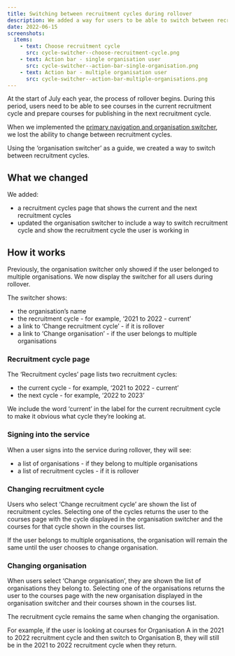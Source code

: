 ```yaml
---
title: Switching between recruitment cycles during rollover
description: We added a way for users to be able to switch between recruitment cycles during rollover
date: 2022-06-15
screenshots:
  items:
    - text: Choose recruitment cycle
      src: cycle-switcher--choose-recruitment-cycle.png
    - text: Action bar - single organisation user
      src: cycle-switcher--action-bar-single-organisation.png
    - text: Action bar - multiple organisation user
      src: cycle-switcher--action-bar-multiple-organisations.png
---
```


At the start of July each year, the process of rollover begins. During this period, users need to be able to see courses in the current recruitment cycle and prepare courses for publishing in the next recruitment cycle.

When we implemented the [primary navigation and organisation switcher](/publish-teacher-training-courses/adding-primary-navigation-to-the-service/), we lost the ability to change between recruitment cycles.

Using the ‘organisation switcher’ as a guide, we created a way to switch between recruitment cycles.

## What we changed

We added:

- a recruitment cycles page that shows the current and the next recruitment cycles
- updated the organisation switcher to include a way to switch recruitment cycle and show the recruitment cycle the user is working in

## How it works

Previously, the organisation switcher only showed if the user belonged to multiple organisations. We now display the switcher for all users during rollover.

The switcher shows:

- the organisation’s name
- the recruitment cycle - for example, ‘2021 to 2022 - current’
- a link to ‘Change recruitment cycle’ - if it is rollover
- a link to ‘Change organisation’ - if the user belongs to multiple organisations

### Recruitment cycle page

The ‘Recruitment cycles’ page lists two recruitment cycles:

- the current cycle - for example, ‘2021 to 2022 - current’
- the next cycle - for example, ‘2022 to 2023’

We include the word ‘current’ in the label for the current recruitment cycle to make it obvious what cycle they’re looking at.

### Signing into the service

When a user signs into the service during rollover, they will see:

- a list of organisations - if they belong to multiple organisations
- a list of recruitment cycles - if it is rollover

### Changing recruitment cycle

Users who select ‘Change recruitment cycle’ are shown the list of recruitment cycles. Selecting one of the cycles returns the user to the courses page with the cycle displayed in the organisation switcher and the courses for that cycle shown in the courses list.

If the user belongs to multiple organisations, the organisation will remain the same until the user chooses to change organisation.

### Changing organisation

When users select ‘Change organisation’, they are shown the list of organisations they belong to. Selecting one of the organisations returns the user to the courses page with the new organisation displayed in the organisation switcher and their courses shown in the courses list.

The recruitment cycle remains the same when changing the organisation.

For example, if the user is looking at courses for Organisation A in the 2021 to 2022 recruitment cycle and then switch to Organisation B, they will still be in the 2021 to 2022 recruitment cycle when they return.
